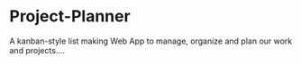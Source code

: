 # Project-Planner
A kanban-style list making Web App to manage, organize and plan our work and projects....
